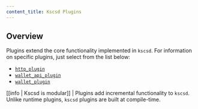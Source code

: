 ```yaml
---
content_title: Kscsd Plugins
---
```


## Overview

Plugins extend the core functionality implemented in `kscsd`. For information on specific plugins, just select from the list below:

* [`http_plugin`](../../01_nodscs/03_plugins/http_plugin/index.md)
* [`wallet_api_plugin`](wallet_api_plugin/index.md)
* [`wallet_plugin`](wallet_plugin/index.md)

[[info | Kscsd is modular]]
| Plugins add incremental functionality to `kscsd`. Unlike runtime plugins, `kscsd` plugins are built at compile-time.
